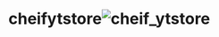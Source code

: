 # cheifytstore![cheif_ytstore](https://user-images.githubusercontent.com/82880865/183296388-d7f48db6-5c40-408a-b7b9-f25329befc7a.png)
